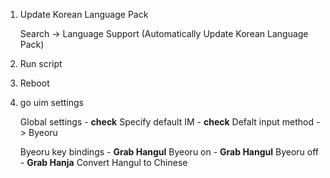 1) Update Korean Language Pack


	Search -> Language Support (Automatically Update Korean Language Pack)


2) Run script


3) Reboot


4) go uim settings


	Global settings
		- __check__ Specify default IM
		- __check__ Defalt input method -> Byeoru


	Byeoru key bindings 
		- __Grab Hangul__ Byeoru on
		- __Grab Hangul__ Byeoru off
		- __Grab Hanja__ Convert Hangul to Chinese
